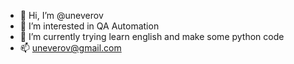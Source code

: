 - 👋 Hi, I’m @uneverov
- 👀 I’m interested in QA Automation
- 🌱 I’m currently trying learn english and make some python code
- 📫 uneverov@gmail.com


